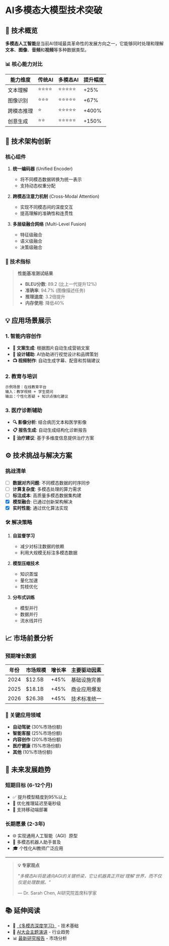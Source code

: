 # AI多模态大模型技术突破

## 🎯 技术概览

**多模态人工智能**是当前AI领域最具革命性的发展方向之一，它能够同时处理和理解**文本**、**图像**、**音频**和**视频**等多种数据类型。

### 📊 核心能力对比

| 能力维度 | 传统AI | 多模态AI | 提升幅度 |
|---------|--------|----------|----------|
| 文本理解 | ⭐⭐⭐⭐ | ⭐⭐⭐⭐⭐ | +25% |
| 图像识别 | ⭐⭐⭐ | ⭐⭐⭐⭐⭐ | +67% |
| 跨模态推理 | ⭐ | ⭐⭐⭐⭐⭐ | +400% |
| 创意生成 | ⭐⭐ | ⭐⭐⭐⭐⭐ | +150% |

## 🚀 技术架构创新

### 核心组件
1. **统一编码器** (Unified Encoder)
   - 将不同模态数据转换为统一表示
   - 支持动态权重分配
   
2. **跨模态注意力机制** (Cross-Modal Attention)
   - 实现不同模态间的深度交互
   - 提高理解的准确性和连贯性

3. **多层级融合网络** (Multi-Level Fusion)
   - 特征级融合
   - 语义级融合
   - 决策级融合

### 🔬 技术指标

> **性能基准测试结果**
> 
> - **BLEU分数**: 89.2 (比上一代提升12%)
> - **准确率**: 94.7% (图像描述任务)
> - **推理速度**: 3.2倍提升
> - **内存使用**: 降低40%

## 💡 应用场景展示

### 1. 智能内容创作
- **📝 文案生成**: 根据图片自动生成营销文案
- **🎨 设计辅助**: AI协助进行视觉设计和品牌策划
- **📺 视频制作**: 自动生成字幕、配音和剪辑建议

### 2. 教育与培训
```markdown
示例场景：在线教育平台
输入：教学视频 + 学生提问
输出：个性化答疑 + 知识点强化建议
```

### 3. 医疗诊断辅助
- **🔍 影像分析**: 结合病历文本和医学影像
- **📋 报告生成**: 自动生成结构化诊断报告
- **💊 治疗建议**: 基于多维度信息提供治疗方案

## ⚙️ 技术挑战与解决方案

### 挑战清单
- [ ] **数据对齐问题**: 不同模态数据的时序同步
- [ ] **计算复杂度**: 多模态处理的算力需求
- [ ] **标注成本**: 高质量多模态数据集构建
- [x] **模型融合**: 已通过创新架构解决
- [x] **实时性能**: 通过优化算法实现

### 🛠️ 解决策略

1. **自监督学习**
   - 减少对标注数据的依赖
   - 利用大规模无标注多模态数据

2. **模型压缩技术**
   - 知识蒸馏
   - 量化加速
   - 剪枝优化

3. **分布式训练**
   - 模型并行
   - 数据并行
   - 流水线并行

## 📈 市场前景分析

### 预期增长数据

| 年份 | 市场规模 | 增长率 | 主要驱动因素 |
|------|----------|--------|--------------|
| 2024 | $12.5B | +45% | 基础设施完善 |
| 2025 | $18.1B | +45% | 商业应用爆发 |
| 2026 | $26.3B | +45% | 技术标准统一 |

### 🎯 关键应用领域
- **自动驾驶** (30%市场份额)
- **智能客服** (25%市场份额)  
- **内容创作** (20%市场份额)
- **医疗健康** (15%市场份额)
- **其他** (10%市场份额)

## 🔮 未来发展趋势

### 短期目标 (6-12个月)
- ✅ 提升模型精度到95%以上
- 🔄 优化推理延迟至毫秒级
- 📱 支持移动端部署

### 长期愿景 (2-3年)
- 🌐 实现通用人工智能（AGI）原型
- 🤖 多模态机器人助手普及
- 🎓 个性化AI教师广泛应用

---

> **💡 专家观点**
> 
> *"多模态AI将是通向AGI的关键桥梁，它让机器真正开始'理解'世界，而不仅仅是处理数据。"*
> 
> — Dr. Sarah Chen, AI研究院首席科学家

## 📚 延伸阅读

- 📖 [《多模态深度学习》](https://example.com/multimodal-dl) - 技术基础
- 🎥 [AI大会主题演讲](https://example.com/ai-conference) - 行业趋势  
- 📊 [最新研究报告](https://example.com/research-report) - 市场分析